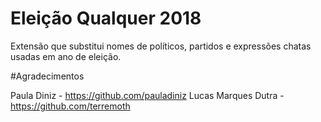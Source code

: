 # Eleição Qualquer 2018
Extensão que substitui nomes de políticos, partidos e expressões chatas usadas em ano de eleição.

#Agradecimentos

Paula Diniz - https://github.com/pauladiniz
Lucas Marques Dutra - https://github.com/terremoth